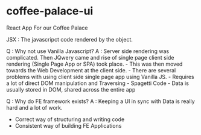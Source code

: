 # coffee-palace-ui
React App For our Coffee Palace 

JSX  : The javascripct code rendered by the object.

Q : Why not use Vanilla Javascript?
A : Server side rendering was complicated. Then JQwery came and rise of single page client side rendering (Single Page App or SPA) took place.
    - This was then moved towards the Web Development at the client side.
    - There are several problems with using client side single page app using Vanilla JS.
    - Requires a lot of direct DOM manipulation and Traversing - Spagetti Code
    - Data is usually stored in DOM, shared across the entire app

    
Q : Why do FE framework exists?
A : Keeping a UI in sync with Data is really hard and a lot of work.
   -  Correct way of structuring and writing code
   -  Consistent way of building FE Applications

    
    
